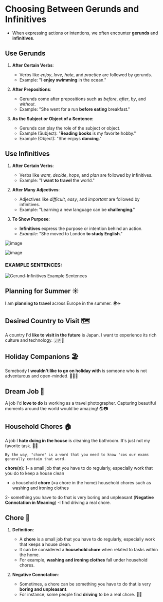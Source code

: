 

# Choosing Between Gerunds and Infinitives

- When expressing actions or intentions, we often encounter **gerunds** and **infinitives**. 

## Use Gerunds

1. **After Certain Verbs**:
   - Verbs like *enjoy*, *love*, *hate*, and *practice* are followed by gerunds.
   - Example: "I **enjoy swimming** in the ocean."

2. **After Prepositions**:
   - Gerunds come after prepositions such as *before*, *after*, *by*, and *without*.
   - Example: "She went for a run **before eating** breakfast."

3. **As the Subject or Object of a Sentence**:
   - Gerunds can play the role of the subject or object.
   - Example (Subject): "**Reading books** is my favorite hobby."
   - Example (Object): "She enjoys **dancing**."

## Use Infinitives

1. **After Certain Verbs**:
   - Verbs like *want*, *decide*, *hope*, and *plan* are followed by infinitives.
   - Example: "I **want to travel** the world."

2. **After Many Adjectives**:
   - Adjectives like *difficult*, *easy*, and *important* are followed by infinitives.
   - Example: "Learning a new language can be **challenging**."

3. **To Show Purpose**:
   - **Infinitives** express the purpose or intention behind an action.
   - _Example:_ "She moved to London **to study English**."


![image](https://github.com/mr-Ucar/2023-2024/assets/116120748/d603264d-5768-47e0-9d01-0e64b0d4b98c)


![image](https://github.com/mr-Ucar/2023-2024/assets/116120748/dee3b84f-a012-49da-af84-803f0c739ae7)

### EXAMPLE SENTENCES:

![Gerund-Infinitives Example Sentences](https://github.com/mr-Ucar/2023-2024/assets/116120748/172c90df-cb64-4171-a70c-9164af018624)

## Planning for Summer ☀️
I am **planning to travel** across Europe in the summer. 🌍✈️

## Desired Country to Visit 🗺️
A country I'd **like to visit in the future** is Japan. I want to experience its rich culture and technology. 🇯🇵🌸

## Holiday Companions 🏖️
Somebody I **wouldn't like to go on holiday with** is someone who is not adventurous and open-minded. 🙅‍♀️🌴

## Dream Job 📸
A job I'd **love to do** is working as a travel photographer. Capturing beautiful moments around the world would be amazing! 🌎📷

## Household Chores 🏠
A job I **hate doing in the house** is cleaning the bathroom. It's just not my favorite task. 🚽😩

````By the way, "chore" is a word that you need to know 'cos our exams generally contain that word.````

**chore(n)**: 1-  a small job that you have to do regularly, especially work that you do to keep a house clean
- a household **chore** (=a chore in the home)
household chores such as washing and ironing clothes

2- something you have to do that is very boring and unpleasant (**Negative Connotation in Meaning**)
 -I find driving a real chore.


## Chore 🧹

1. **Definition**:
   - A **chore** is a small job that you have to do regularly, especially work that keeps a house clean.
   - It can be considered a **household chore** when related to tasks within the home.
   - For example, **washing and ironing clothes** fall under household chores.

2. **Negative Connotation**:
   - Sometimes, a chore can be something you have to do that is very **boring and unpleasant**.
   - For instance, some people find **driving** to be a real chore. 🚗😩





